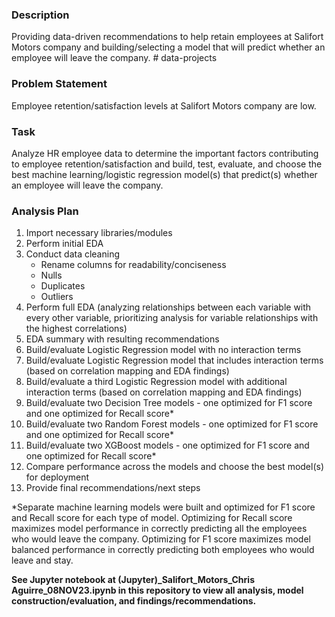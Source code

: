 ### Description 

Providing data-driven recommendations to help retain employees at Salifort Motors company and building/selecting a model that 
will predict whether an employee will leave the company. # data-projects

### Problem Statement 

Employee retention/satisfaction levels at Salifort Motors company are low.

### Task 

Analyze HR employee data to determine the important factors contributing to employee retention/satisfaction and build,
test, evaluate, and choose the best machine learning/logistic regression model(s) that predict(s) whether an employee will leave
the company.

### Analysis Plan

1. Import necessary libraries/modules
2. Perform initial EDA
3. Conduct data cleaning
   - Rename columns for readability/conciseness
   - Nulls
   - Duplicates
   - Outliers
4. Perform full EDA (analyzing relationships between each variable with every other variable, prioritizing analysis for variable
   relationships with the highest correlations)
5. EDA summary with resulting recommendations
6. Build/evaluate Logistic Regression model with no interaction terms
7. Build/evaluate Logistic Regression model that includes interaction terms (based on correlation mapping and EDA findings)
8. Build/evaluate a third Logistic Regression model with additional interaction terms (based on correlation mapping and EDA findings)
9. Build/evaluate two Decision Tree models - one optimized for F1 score and one optimized for Recall score*
10. Build/evaluate two Random Forest models - one optimized for F1 score and one optimized for Recall score*
11. Build/evaluate two XGBoost models - one optimized for F1 score and one optimized for Recall score*
12. Compare performance across the models and choose the best model(s) for deployment
13. Provide final recommendations/next steps

*Separate machine learning models were built and optimized for F1 score and Recall score for each type of model. Optimizing for Recall
score maximizes model performance in correctly predicting all the employees who would leave the company. Optimizing for F1 score maximizes model
balanced performance in correctly predicting both employees who would leave and stay.

**See Jupyter notebook at (Jupyter)_Salifort_Motors_Chris Aguirre_08NOV23.ipynb in this repository to view all analysis, model construction/evaluation, and 
findings/recommendations.**
